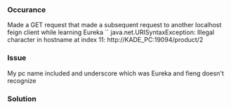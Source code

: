 ### Occurance
Made a GET request that made a subsequent request to another localhost feign client while learning Eureka
`` java.net.URISyntaxException: Illegal character in hostname at index 11: http://KADE_PC:19094/product/2

### Issue
My pc name included and underscore which was Eureka and fieng doesn't recognize

### Solution